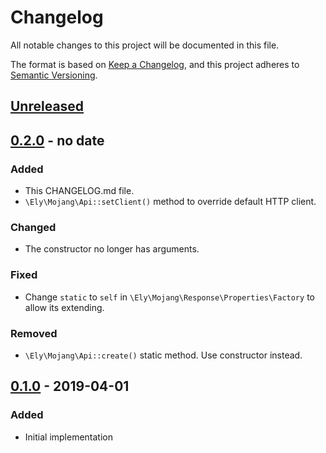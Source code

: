 # Changelog
All notable changes to this project will be documented in this file.

The format is based on [Keep a Changelog](https://keepachangelog.com/en/1.0.0/),
and this project adheres to [Semantic Versioning](https://semver.org/spec/v2.0.0.html).

## [Unreleased]

## [0.2.0] - no date
### Added
- This CHANGELOG.md file.
- `\Ely\Mojang\Api::setClient()` method to override default HTTP client.

### Changed
- The constructor no longer has arguments.

### Fixed
- Change `static` to `self` in `\Ely\Mojang\Response\Properties\Factory` to allow its extending.

### Removed
- `\Ely\Mojang\Api::create()` static method. Use constructor instead.

## [0.1.0] - 2019-04-01
### Added
- Initial implementation

[Unreleased]: https://github.com/elyby/mojang-api/compare/v0.2.0...HEAD
[0.2.0]: https://github.com/elyby/mojang-api/compare/v0.1.0...v0.2.0
[0.1.0]: https://github.com/elyby/mojang-api/releases/tag/0.1.0
